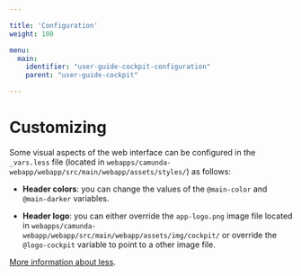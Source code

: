 ```yaml
---

title: 'Configuration'
weight: 100

menu:
  main:
    identifier: "user-guide-cockpit-configuration"
    parent: "user-guide-cockpit"

---
```



# Customizing

Some visual aspects of the web interface can be configured in the
`_vars.less` file (located in `webapps/camunda-webapp/webapp/src/main/webapp/assets/styles/`)
as follows:

* **Header colors**: you can change the values of the `@main-color` and `@main-darker` variables.

* **Header logo**: you can either override the `app-logo.png` image file
  located in `webapps/camunda-webapp/webapp/src/main/webapp/assets/img/cockpit/`
  or override the `@logo-cockpit` variable to point to a other image file.

[More information about less](http://lesscss.org/).